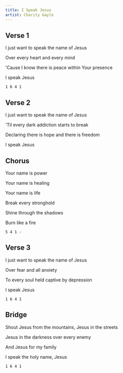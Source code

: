 ```yaml
---
title: I Speak Jesus
artist: Charity Gayle
---
```


## Verse 1

I just want to speak the name of Jesus

Over every heart and every mind

'Cause I know there is peace within Your presence

I speak Jesus

```
1 6 4 1
```

## Verse 2

I just want to speak the name of Jesus

'Til every dark addiction starts to break

Declaring there is hope and there is freedom

I speak Jesus

## Chorus

Your name is power

Your name is healing

Your name is life

Break every stronghold

Shine through the shadows

Burn like a fire

```
5 4 1 -
```

## Verse 3

I just want to speak the name of Jesus

Over fear and all anxiety

To every soul held captive by depression

I speak Jesus

```
1 6 4 1
```

## Bridge

Shout Jesus from the mountains, Jesus in the streets

Jesus in the darkness over every enemy

And Jesus for my family

I speak the holy name, Jesus

```
1 6 4 1
```
